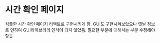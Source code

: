 # 시간 확인 페이지

심플한 시간 확인 페이지 리액트로 구현시키게 함. GUI도 구현시켜보았으나 옛날 정보로 인하여 GUI라이브러리 인식이 되지 않았음. 
필요한 부분에 대해서는 부분 수정해야할듯

